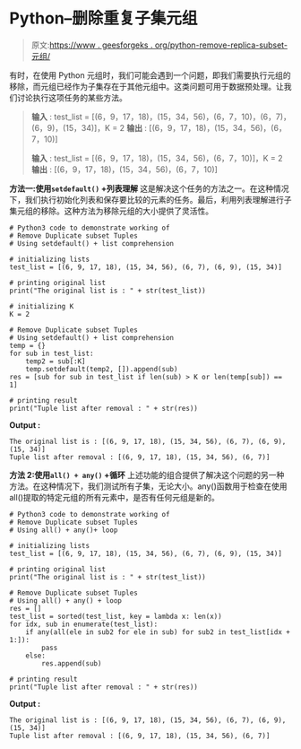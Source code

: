 # Python–删除重复子集元组

> 原文:[https://www . geesforgeks . org/python-remove-replica-subset-元组/](https://www.geeksforgeeks.org/python-remove-duplicate-subset-tuples/)

有时，在使用 Python 元组时，我们可能会遇到一个问题，即我们需要执行元组的移除，而元组已经作为子集存在于其他元组中。这类问题可用于数据预处理。让我们讨论执行这项任务的某些方法。

> **输入** : test_list = [(6，9，17，18)，(15，34，56)，(6，7，10)，(6，7)，(6，9)，(15，34)]，K = 2
> **输出** : [(6，9，17，18)，(15，34，56)，(6，7，10)]
> 
> **输入** : test_list = [(6，9，17，18)，(15，34，56)，(6，7，10)]，K = 2
> **输出** : [(6，9，17，18)，(15，34，56)，(6，7，10)]

**方法一:使用`setdefault()` +列表理解**
这是解决这个任务的方法之一。在这种情况下，我们执行初始化列表和保存要比较的元素的任务。最后，利用列表理解进行子集元组的移除。这种方法为移除元组的大小提供了灵活性。

```
# Python3 code to demonstrate working of 
# Remove Duplicate subset Tuples
# Using setdefault() + list comprehension

# initializing lists
test_list = [(6, 9, 17, 18), (15, 34, 56), (6, 7), (6, 9), (15, 34)]

# printing original list
print("The original list is : " + str(test_list))

# initializing K 
K = 2

# Remove Duplicate subset Tuples
# Using setdefault() + list comprehension
temp = {}
for sub in test_list:
    temp2 = sub[:K]
    temp.setdefault(temp2, []).append(sub)
res = [sub for sub in test_list if len(sub) > K or len(temp[sub]) == 1]

# printing result 
print("Tuple list after removal : " + str(res)) 
```

**Output :**

```
The original list is : [(6, 9, 17, 18), (15, 34, 56), (6, 7), (6, 9), (15, 34)]
Tuple list after removal : [(6, 9, 17, 18), (15, 34, 56), (6, 7)]

```

**方法 2:使用`all() + any()` +循环**
上述功能的组合提供了解决这个问题的另一种方法。在这种情况下，我们测试所有子集，无论大小。any()函数用于检查在使用 all()提取的特定元组的所有元素中，是否有任何元组是新的。

```
# Python3 code to demonstrate working of 
# Remove Duplicate subset Tuples
# Using all() + any()+ loop

# initializing lists
test_list = [(6, 9, 17, 18), (15, 34, 56), (6, 7), (6, 9), (15, 34)]

# printing original list
print("The original list is : " + str(test_list))

# Remove Duplicate subset Tuples
# Using all() + any() + loop
res = []
test_list = sorted(test_list, key = lambda x: len(x))
for idx, sub in enumerate(test_list):
    if any(all(ele in sub2 for ele in sub) for sub2 in test_list[idx + 1:]):
        pass 
    else:
        res.append(sub)

# printing result 
print("Tuple list after removal : " + str(res)) 
```

**Output :**

```
The original list is : [(6, 9, 17, 18), (15, 34, 56), (6, 7), (6, 9), (15, 34)]
Tuple list after removal : [(6, 9, 17, 18), (15, 34, 56), (6, 7)]

```